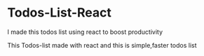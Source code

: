 # Todos-List-React
I made this todos list using react to boost productivity

This Todos-list made with react and this is simple,faster todos list
